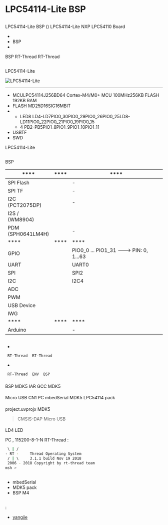 # LPC54114-Lite  BSP 

## 

 LPC54114-Lite  BSP () LPC54114-Lite  NXP LPC54110 Board 



- 
- BSP 
- 

 BSP RT-Thread  RT-Thread 

## 

LPC54114-Lite 



![LPC54114-Lite](figures/LPC54114-Lite(LPC54110).jpg)

****

- MCULPC54114J256BD64 Cortex-M4/M0+  MCU  100MHz256KB FLASH 192KB RAM
-  FLASH MD25D16SIG16MBIT
- 
  - LED8 LD4-LD7PIO0_30PIO0_29PIO0_26PIO0_25LD8-LD11PIO0_22PIO0_21PIO0_19PIO0_15
  - 4 PB2-PB5PIO1_8PIO1_9PIO1_10PIO1_11
- USBTF
- SWD

LPC54114-Lite  [](http://www.manley.com.cn/web/admin_ml32/pic/down/LPC54110%BF%AA%B7%A2%B0%E5%D3%C3%BB%A7%CA%D6%B2%E1.pdf)[](http://www.manley.com.cn/web/product_detail.asp?pro=326)

## 

 BSP 

|****     |****|****                             |
| ----------------- | :----------: | ------------------------------------- |
| SPI Flash |  |-                                       |
| SPI TF  |  |-                                       |
| I2C  <BR>(PCT2075DP) |  |-      |
| I2S  /  <BR>(WM8904) |  |      |
| PDM  <BR>(SPH0641LM4H) |  |-      |
|****     |****|****                             |
| GPIO              |          | PIO0_0 ... PIO1_31 ---> PIN: 0, 1...63 |
| UART              |          | UART0                            |
| SPI               |      | SPI2         |
| I2C               |      | I2C4          |
| ADC          |  |  |
| PWM               |      |                               |
| USB Device        |      |                               |
| IWG               |      |                               |
|****     |****|****                             |
| Arduino  |      |-                                      |

## 



- 

     RT-Thread  RT-Thread  

- 

     RT-Thread  ENV  BSP 


### 

 BSP  MDK5  IAR  GCC  MDK5 

#### 

 Micro USB  CN1  PC mbedSerial  MDK5  LPC54114  pack

#### 

 project.uvprojx  MDK5 

>  CMSIS-DAP  Micro USB 

#### 

 LD4  LED 

 PC , 115200-8-1-N RT-Thread :

```bash
 \ | /
- RT -     Thread Operating System
 / | \     3.1.1 build Nov 19 2018
 2006 - 2018 Copyright by rt-thread team
msh >
```
## 

-  mbedSerial 
-  MDK5 pack
- BSP  M4 

## 

:

- [yangjie](https://github.com/yangjie11)